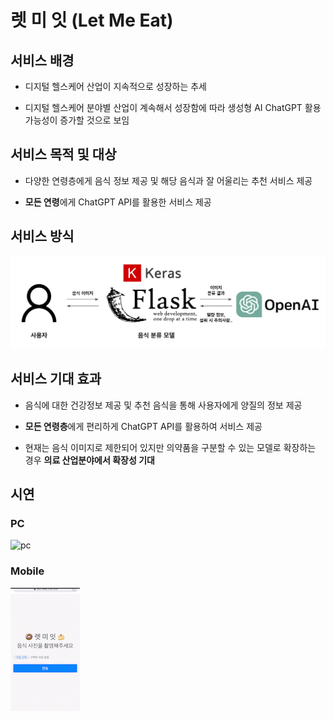 # 렛 미 잇 (Let Me Eat)

## 서비스 배경

- 디지털 헬스케어 산업이 지속적으로 성장하는 추세

- 디지털 헬스케어 분야별 산업이 계속해서 성장함에 따라 생성형 AI ChatGPT 활용 가능성이 증가할 것으로 보임

## 서비스 목적 및 대상

- 다양한 연령층에게 음식 정보 제공 및 해당 음식과 잘 어울리는 추천 서비스 제공

- **모든 연령**에게 ChatGPT API를 활용한 서비스 제공

## 서비스 방식

![structure](assets/structure.png)

## 서비스 기대 효과

- 음식에 대한 건강정보 제공 및 추천 음식을 통해 사용자에게 양질의 정보 제공

- **모든 연령층**에게 편리하게 ChatGPT API를 활용하여 서비스 제공

- 현재는 음식 이미지로 제한되어 있지만 의약품을 구분할 수 있는 모델로 확장하는 경우 **의료 산업분야에서 확장성 기대**

## 시연

### PC

![pc](assets/pc.gif)

### Mobile

![mobile](assets/mobile.gif)
